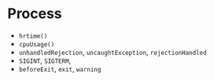 # Process

- `hrtime()`
- `cpuUsage()`
- `unhandledRejection`, `uncaughtException`, `rejectionHandled`
- `SIGINT`, `SIGTERM`, 
- `beforeExit`, `exit`, `warning`